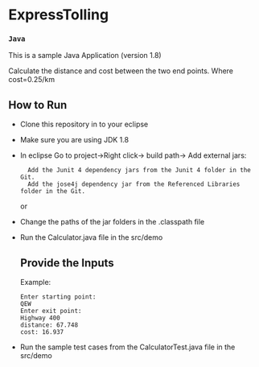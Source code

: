 # ExpressTolling

### ```Java``` 

This is a sample Java Application (version 1.8)

Calculate the distance and cost between the two end points. Where cost=0.25/km

## How to Run

* Clone this repository in to your eclipse
* Make sure you are using JDK 1.8
* In eclipse Go to project->Right click-> build path-> Add external jars:

        Add the Junit 4 dependency jars from the Junit 4 folder in the Git.
        Add the jose4j dependency jar from the Referenced Libraries folder in the Git.
  
  or
  
* Change the paths of the jar folders in the .classpath file
        
	<classpathentry kind="lib" path="C:/Users/Pelluri/workspace1/ExpressTolling/JUnit 4/junit.jar"/>
	<classpathentry kind="lib" path="C:/Users/Pelluri/workspace1/ExpressTolling/JUnit 4/org.hamcrest.core_1.3.0.v201303031735.jar"/>
	<classpathentry kind="lib" path="C:/Users/Pelluri/workspace1/ExpressTolling/Referenced Libraries/jose4j-0.6.3.jar"/>

* Run the Calculator.java file in the src/demo
    
  ## Provide the Inputs    
     Example:
    ```
    Enter starting point: 
    QEW
    Enter exit point:
    Highway 400
    distance: 67.748
    cost: 16.937
    ```
* Run the sample test cases from the CalculatorTest.java file in the src/demo
       

	
